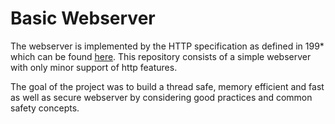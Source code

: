 # Basic Webserver

The webserver is implemented by the HTTP specification as defined in 199* which can be found [here](https://datatracker.ietf.org/doc/html/rfc2616). This repository consists of a simple webserver with only minor support of http features.

The goal of the project was to build a thread safe, memory efficient and fast as well as secure webserver by considering good practices and common safety concepts.  

